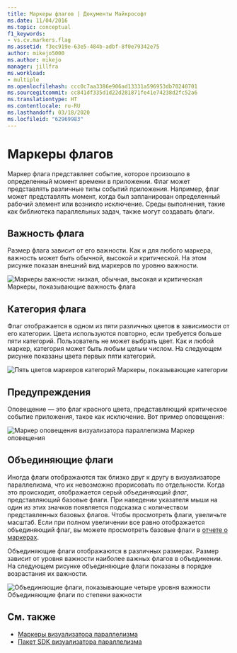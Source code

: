 ```yaml
---
title: Маркеры флагов | Документы Майкрософт
ms.date: 11/04/2016
ms.topic: conceptual
f1_keywords:
- vs.cv.markers.flag
ms.assetid: f3ec919e-63e5-484b-adbf-8f0e79342e75
author: mikejo5000
ms.author: mikejo
manager: jillfra
ms.workload:
- multiple
ms.openlocfilehash: ccc0c7aa3386e906ad13331a596953db70240701
ms.sourcegitcommit: cc841df335d1d22d281871fe41e74238d2fc52a6
ms.translationtype: HT
ms.contentlocale: ru-RU
ms.lasthandoff: 03/18/2020
ms.locfileid: "62969983"
---
```

# <a name="flag-markers"></a>Маркеры флагов
Маркер флага представляет событие, которое произошло в определенный момент времени в приложении. Флаг может представлять различные типы событий приложения. Например, флаг может представлять момент, когда был запланирован определенный рабочий элемент или возникло исключение. Среды выполнения, такие как библиотека параллельных задач, также могут создавать флаги.

## <a name="flag-importance"></a>Важность флага
 Размер флага зависит от его важности. Как и для любого маркера, важность может быть обычной, высокой и критической.  На этом рисунке показан внешний вид маркеров по уровню важности.

 ![Маркеры важности: низкая, обычная, высокая и критическая](../profiling/media/cvmarkerimportance.png "CVMarkerImportance") Маркеры, показывающие важность флага

## <a name="flag-category"></a>Категория флага
 Флаг отображается в одном из пяти различных цветов в зависимости от его категории. Цвета используются повторно, если требуется больше пяти категорий. Пользователь не может выбрать цвет. Как и любой маркер, категория может быть любым целым числом. На следующем рисунке показаны цвета первых пяти категорий.

 ![Пять цветов маркеров категорий](../profiling/media/cvmarkercategory.png "CVMarkerCategory") Маркеры, показывающие категории

## <a name="alerts"></a>Предупреждения
 Оповещение — это флаг красного цвета, представляющий критическое событие приложения, такое как исключение.  Вот пример оповещения:

 ![Маркер оповещения визуализатора параллелизма](../profiling/media/cvmarkeralert.png "CVMarkerAlert") Маркер оповещения

## <a name="aggregation-flags"></a>Объединяющие флаги
 Иногда флаги отображаются так близко друг к другу в визуализаторе параллелизма, что их невозможно прорисовать по отдельности. Когда это происходит, отображается серый *объединяющий флаг*, представляющий базовые флаги. При наведении указателя мыши на один из этих значков появляется подсказка с количеством представленных базовых флагов. Чтобы просмотреть флаги, увеличьте масштаб. Если при полном увеличении все равно отображается объединяющий флаг, вы можете просмотреть базовые флаги в [отчете о маркерах](../profiling/markers-report.md).

 Объединяющие флаги отображаются в различных размерах. Размер зависит от уровня важности наиболее важных флагов в объединении. На следующем рисунке объединяющие флаги показаны в порядке возрастания их важности.

 ![Объединяющие флаги, показывающие четыре уровня важности](../profiling/media/cvmarkeraggregate.png "CVMarkerAggregate") Объединяющие флаги по степени важности

## <a name="see-also"></a>См. также
- [Маркеры визуализатора параллелизма](../profiling/concurrency-visualizer-markers.md)
- [Пакет SDK визуализатора параллелизма](../profiling/concurrency-visualizer-sdk.md)